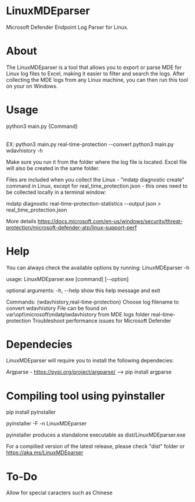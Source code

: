 # LinuxMDEparser
Microsoft Defender Endpoint Log Parser for Linux.

# About
The LinuxMDEparser is a tool that allows you to export or parse MDE for Linux log files to Excel, making it easier to filter and search the logs. After collecting the MDE logs from any Linux machine, you can then run this tool on your on Windows.

# Usage
python3 main.py {Command} <option>

EX: python3 main.py real-time-protection --convert
    python3 main.py wdavhistory -h

Make sure you run it from the folder where the log file is located. Excel file will also be created in the same folder.

Files are included when you collect the Linux - "mdatp diagnostic create" command in Linux, except for real_time_protection.json - this ones need to be collected locally in a terminal window:

mdatp diagnostic real-time-protection-statistics --output json > real_time_protection.json

More details https://docs.microsoft.com/en-us/windows/security/threat-protection/microsoft-defender-atp/linux-support-perf

# Help
You can always check the available options by running: LinuxMDEparser -h

usage: LinuxMDEparser.exe [command] [--option]

optional arguments:
  -h, --help            show this help message and exit

Commands:
  {wdavhistory,real-time-protection}
                        Choose log filename to convert
    wdavhistory         File can be found on var\opt\microsoft\mdatp\wdavhistory from MDE logs folder
    real-time-protection
                        Troubleshoot performance issues for Microsoft Defender

# Dependecies
LinuxMDEparser will require you to install the following dependecies:

Argparse - https://pypi.org/project/argparse/ --> pip install argparse

# Compiling tool using pyinstaller
pip install pyinstaller

pyinstaller -F -n LinuxMDEparser

pyinstaller produces a standalone executable as dist/LinuxMDEparser.exe

For a compilied version of the latest release, please check "dist" folder or https://aka.ms/LinuxMDEparser

# To-Do
Allow for special caracters such as Chinese
